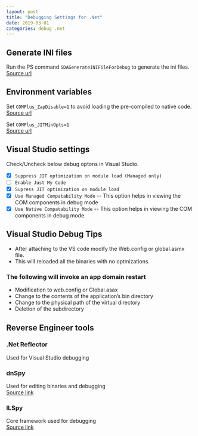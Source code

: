 ```yaml
---
layout: post
title: "Debugging Settings for .Net"
date: 2019-03-01
categories: debug .net
---
```


## Generate INI files

Run the PS command `SDAGenerateINIFileForDebug` to generate the ini files.<br>
[Source url](https://www.jonathanmedd.net/2015/01/how-to-make-use-of-functions-in-powershell.html)

## Environment variables

Set `COMPlus_ZapDisable=1` to avoid loading the pre-compiled to native code.  
[Source url](https://docs.microsoft.com/en-us/visualstudio/debugger/jit-optimization-and-debugging?view=vs-2017)

Set `COMPlus_JITMinOpts=1`  
[Source url](https://github.com/dotnet/coreclr/issues/20647)

## Visual Studio settings

Check/Uncheck below debug optons in Visual Studio.

- [x] `Suppress JIT optimization on module load (Managed only)`
- [ ] `Enable Just My Code`
- [x] `Supress JIT optimization on module load`
- [x] `Use Managed Compatability Mode` -- This option helps in viewing the COM components in debug mode
- [x] `Use Native Compatability Mode` -- This option helps in viewing the COM components in debug mode.

## Visual Studio Debug Tips

- After attaching to the VS code modify the Web.config or global.asmx file.
- This will reloaded all the binaries with no optmizations.

### The following will invoke an app domain restart

- Modification to web.config or Global.asax
- Change to the contents of the application’s bin directory
- Change to the physical path of the virtual directory
- Deletion of the subdirectory

## Reverse Engineer tools

### .Net Reflector

Used for Visual Studio debugging

### dnSpy

Used for editing binaries and debugging  
[Source link](https://github.com/0xd4d/dnSpy)

### ILSpy

Core framework used for debugging  
[Source link](https://github.com/icsharpcode/ILSpy)
